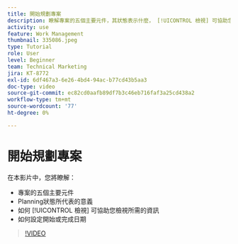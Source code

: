```yaml
---
title: 開始規劃專案
description: 瞭解專案的五個主要元件，其狀態表示什麼， [!UICONTROL 檢視] 可協助您檢視相關資訊，以及如何設定開始或到期日。
activity: use
feature: Work Management
thumbnail: 335086.jpeg
type: Tutorial
role: User
level: Beginner
team: Technical Marketing
jira: KT-8772
exl-id: 6df467a3-6e26-4bd4-94ac-b77cd43b5aa3
doc-type: video
source-git-commit: ec82cd0aafb89df7b3c46eb716faf3a25cd438a2
workflow-type: tm+mt
source-wordcount: '77'
ht-degree: 0%

---
```


# 開始規劃專案

在本影片中，您將瞭解：

* 專案的五個主要元件
* Planning狀態所代表的意義
* 如何 [!UICONTROL 檢視] 可協助您檢視所需的資訊
* 如何設定開始或完成日期

>[!VIDEO](https://video.tv.adobe.com/v/335086/?quality=12&learn=on)
